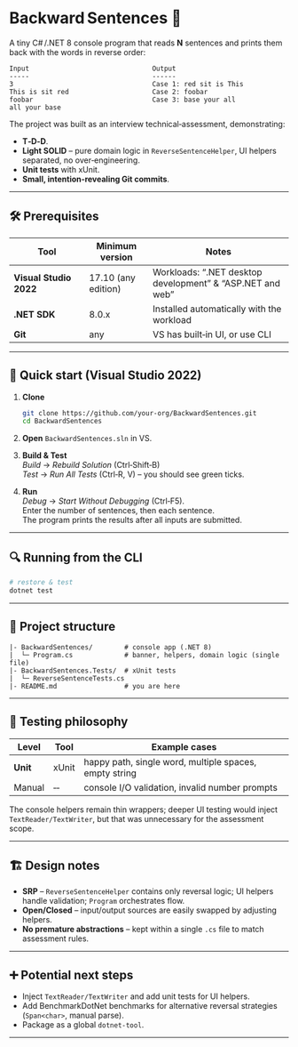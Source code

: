 # Backward Sentences 🔄

A tiny C# /.NET 8 console program that reads **N** sentences and prints them back with the words in reverse order:

```
Input                               Output
-----                               ------
3                                   Case 1: red sit is This
This is sit red                     Case 2: foobar
foobar                              Case 3: base your all
all your base
```

The project was built as an interview technical‑assessment, demonstrating:

* **T‑D‑D**.
* **Light SOLID** – pure domain logic in `ReverseSentenceHelper`, UI helpers separated, no over‑engineering.
* **Unit tests** with xUnit.
* **Small, intention‑revealing Git commits**.

---

## 🛠 Prerequisites

| Tool | Minimum version | Notes |
|------|-----------------|-------|
| **Visual Studio 2022** | 17.10 (any edition) | Workloads: “.NET desktop development” & “ASP.NET and web” |
| **.NET SDK** | 8.0.x | Installed automatically with the workload |
| **Git** | any | VS has built‑in UI, or use CLI |

---

## 🚀 Quick start (Visual Studio 2022)

1. **Clone**  
   ```bash
   git clone https://github.com/your‑org/BackwardSentences.git
   cd BackwardSentences
   ```

2. **Open** `BackwardSentences.sln` in VS.

3. **Build & Test**  
   *Build* → *Rebuild Solution* (Ctrl‑Shift‑B)  
   *Test* → *Run All Tests* (Ctrl‑R, V) – you should see green ticks.

4. **Run**  
   *Debug* → *Start Without Debugging* (Ctrl‑F5).  
   Enter the number of sentences, then each sentence.  
   The program prints the results after all inputs are submitted.

---

## 🔍 Running from the CLI

```bash
# restore & test
dotnet test
```

---

## 📂 Project structure

```
|- BackwardSentences/        # console app (.NET 8)
|  └─ Program.cs             # banner, helpers, domain logic (single file)
|- BackwardSentences.Tests/  # xUnit tests
|  └─ ReverseSentenceTests.cs
|- README.md                 # you are here
```

---

## 🧪 Testing philosophy

| Level   | Tool  | Example cases |
|---------|-------|---------------|
| **Unit** | xUnit | happy path, single word, multiple spaces, empty string |
| Manual  | ‑‑    | console I/O validation, invalid number prompts |

The console helpers remain thin wrappers; deeper UI testing would inject `TextReader/TextWriter`, but that was unnecessary for the assessment scope.

---

## 🏗 Design notes

* **SRP** – `ReverseSentenceHelper` contains only reversal logic; UI helpers handle validation; `Program` orchestrates flow.
* **Open/Closed** – input/output sources are easily swapped by adjusting helpers.
* **No premature abstractions** – kept within a single `.cs` file to match assessment rules.

---

## ➕ Potential next steps

* Inject `TextReader/TextWriter` and add unit tests for UI helpers.
* Add BenchmarkDotNet benchmarks for alternative reversal strategies (`Span<char>`, manual parse).
* Package as a global `dotnet‑tool`.

---
